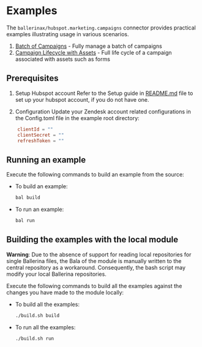 # Examples

The `ballerinax/hubspot.marketing.campaigns` connector provides practical examples illustrating usage in various scenarios.

1. [Batch of Campaigns](./batch_of_campaigns/) - Fully manage a batch of campaigns
2. [Campaign Lifecycle with Assets](./campaign_lifecycle_with_assets/) - Full life cycle of a campaign associated with assets such as forms


## Prerequisites

1. Setup Hubspot account
Refer to the Setup guide in [README.md](README.md) file to set up your hubspot account, if you do not have one.

2. Configuration
Update your Zendesk account related configurations in the Config.toml file in the example root directory:

```toml
    clientId = ""
    clientSecret = ""
    refreshToken = ""
```
## Running an example

Execute the following commands to build an example from the source:

* To build an example:

    ```bash
    bal build
    ```

* To run an example:

    ```bash
    bal run
    ```

## Building the examples with the local module

**Warning**: Due to the absence of support for reading local repositories for single Ballerina files, the Bala of the module is manually written to the central repository as a workaround. Consequently, the bash script may modify your local Ballerina repositories.

Execute the following commands to build all the examples against the changes you have made to the module locally:

* To build all the examples:

    ```bash
    ./build.sh build
    ```

* To run all the examples:

    ```bash
    ./build.sh run
    ```
